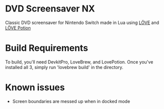 
# DVD Screensaver NX    

Classic DVD screensaver for Nintendo Switch made in Lua using [LÖVE](https://github.com/love2d/love) and [LÖVE Potion](https://github.com/lovebrew/lovepotion)

# Build Requirements

To build, you'll need DevkitPro, LoveBrew, and LovePotion. Once you've installed all 3, simply run 'lovebrew build' in the directory.

# Known issues

- Screen boundaries are messed up when in docked mode
